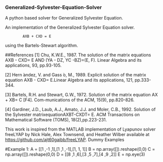 ### Generalized-Sylvester-Equation-Solver
A python based solver for Generalized Sylvester Equation.

An implementation of the Generalized Sylvester Equation solver.

            AXB + CXD = E
using the Bartels-Stewart algorithm.

##References
[1]  Chu, K.W.E., 1987. The solution of the matrix equations AXB - CXD= E AND (YA - DZ, YC -BZ)=(E, F). Linear Algebra and its applications, 93, pp.93-105.

[2]  Hern ́andez,  V.  and  Gass ́o,  M.,  1989.  Explicit  solution  of  the  matrix  equation  AXB  -  CXD=  E.Linear Algebra and its applications, 121, pp.333-344.

[3]  Bartels, R.H. and Stewart, G.W., 1972. Solution of the matrix equation AX + XB= C [F4]. Com-munications of the ACM, 15(9), pp.820-826.

[4]  Gardiner,  J.D.,  Laub,  A.J.,  Amato,  J.J. and Moler,  C.B.,  1992. Solution of the Sylvester matrixequationAXBT-CXDT=  E.  ACM  Transactions  on  Mathematical  Software  (TOMS),  18(2),pp.223-231.

This work is inspired from the MATLAB implementation of Lyapunov solver freeLYAP by Nick Hale, Alex Townsend, and Heather Wilber available at https://github.com/ajt60gaibb/freeLYAP.
Dummy Examples

#Example 1:
    A = [[1 ,-1 ,1],[1 ,1 ,-1],[1, 1, 1]]
    B = np.array([]).reshape(0,0) 
    C = np.array([]).reshape(0,0)
    D = [[8 ,1 ,6],[3 ,5 ,7],[4 ,9 ,2]]
    E = np.eye(3)
